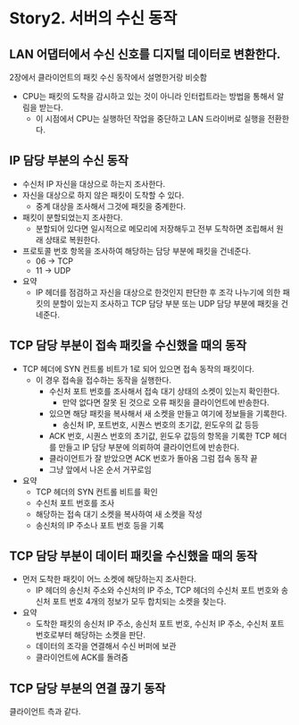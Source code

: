 # Story2. 서버의 수신 동작
## LAN 어댑터에서 수신 신호를 디지털 데이터로 변환한다.

2장에서 클라이언트의 패킷 수신 동작에서 설명한거랑 비슷함

- CPU는 패킷의 도착을 감시하고 있는 것이 아니라 인터럽트라는 방법을 통해서 알림을 받는다.
    - 이 시점에서 CPU는 실행하던 작업을 중단하고 LAN 드라이버로 실행을 전환한다.

## IP 담당 부분의 수신 동작

- 수신처 IP 자신을 대상으로 하는지 조사한다.
- 자신을 대상으로 하지 않은 패킷이 도착할 수 있다.
    - 중계 대상을 조사해서 그것에 패킷을 중계한다.
- 패킷이 분할되었는지 조사한다.
    - 분할되어 있다면 일시적으로 메모리에 저장해두고 전부 도착하면 조립해서 원래 상태로 복원한다.
- 프로토콜 번호 항목을 조사하여 해당하는 담당 부분에 패킷을 건네준다.
    - 06 → TCP
    - 11 → UDP
- 요약
    - IP 헤더를 점검하고 자신을 대상으로 한것인지 판단한 후 조각 나누기에 의한 패킷의 분할이 있는지 조사하고 TCP 담당 부분 또는 UDP 담당 부분에 패킷을 건네준다.

## TCP 담당 부분이 접속 패킷을 수신했을 때의 동작

- TCP 헤더에 SYN 컨트롤 비트가 1로 되어 있으면 접속 동작의 패킷이다.
    - 이 경우 접속을 접수하는 동작을 실행한다.
        - 수신처 포트 번호를 조사해서 접속 대기 상태의 소켓이 있는지 확인한다.
            - 만약 없다면 잘못 된 것으로 오류 패킷을 클라이언트에 반송한다.
        - 있으면 해당 패킷을 복사해서 새 소켓을 만들고 여기에 정보들을 기록한다.
            - 송신처 IP, 포트번호, 시퀀스 번호의 초기값, 윈도우의 값 등등
        - ACK 번호, 시퀀스 번호의 초기값, 윈도우 값등의 항목을 기록한 TCP 헤더를 만들고 IP 담당 부분에 의뢰하여 클라이언트에 반송한다.
        - 클라이언트가 잘 받았으면 ACK 번호가 돌아옴 그럼 접속 동작 끝
        - 그냥 앞에서 나온 순서 거꾸로임
- 요약
    - TCP 헤더의 SYN 컨트롤 비트를 확인
    - 수신처 포트 번호를 조사
    - 해당하는 접속 대기 소켓을 복사하여 새 소켓을 작성
    - 송신처의 IP 주소나 포트 번호 등을 기록

## TCP 담당 부분이 데이터 패킷을 수신했을 때의 동작

- 먼저 도착한 패킷이 어느 소켓에 해당하는지 조사한다.
    - IP 헤더의 송신처 주소와 수신처의 IP 주소, TCP 헤더의 수신처 포트 번호와 송신처 포트 번호 4개의 정보가 모두 합치되는 소켓을 찾는다.
- 요약
    - 도착한 패킷의 송신처 IP 주소, 송신처 포트 번호, 수신처 IP 주소, 수신처 포트 번호로부터 해당하는 소켓을 판단.
    - 데이터의 조각을 연결해서 수신 버퍼에 보관
    - 클라이언트에 ACK를 돌려줌

## TCP 담당 부분의 연결 끊기 동작

클라이언트 측과 같다.
